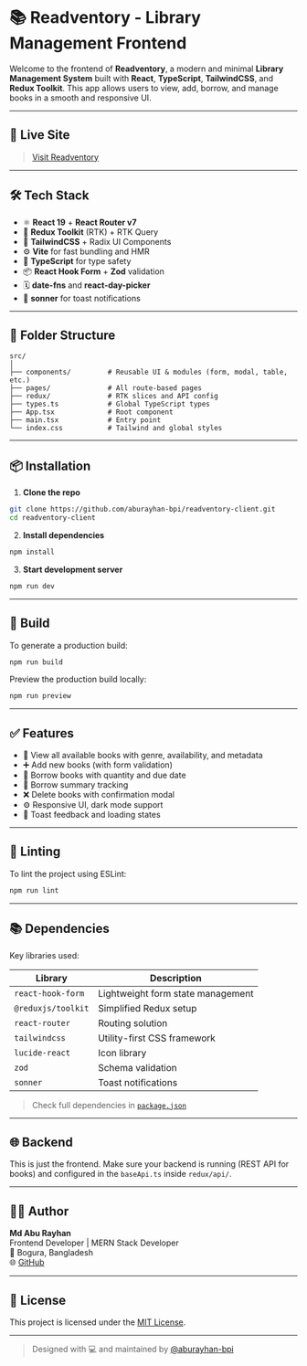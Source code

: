 
# 📚 Readventory - Library Management Frontend

Welcome to the frontend of **Readventory**, a modern and minimal **Library Management System** built with **React**, **TypeScript**, **TailwindCSS**, and **Redux Toolkit**. This app allows users to view, add, borrow, and manage books in a smooth and responsive UI.

---

## 🚀 Live Site

> [Visit Readventory](https://readventory-client.vercel.app)  

---

## 🛠️ Tech Stack

- ⚛️ **React 19** + **React Router v7**
- 🧠 **Redux Toolkit** (RTK) + RTK Query
- 💅 **TailwindCSS** + Radix UI Components
- ⚙️ **Vite** for fast bundling and HMR
- 📜 **TypeScript** for type safety
- 📦 **React Hook Form** + **Zod** validation
- 🗓️ **date-fns** and **react-day-picker**
- 🔔 **sonner** for toast notifications

---

## 📁 Folder Structure

```
src/
│
├── components/         # Reusable UI & modules (form, modal, table, etc.)
├── pages/              # All route-based pages
├── redux/              # RTK slices and API config
├── types.ts            # Global TypeScript types
├── App.tsx             # Root component
├── main.tsx            # Entry point
└── index.css           # Tailwind and global styles
```

---

## 📦 Installation

1. **Clone the repo**

```bash
git clone https://github.com/aburayhan-bpi/readventory-client.git
cd readventory-client
```

2. **Install dependencies**

```bash
npm install
```

3. **Start development server**

```bash
npm run dev
```

---

## 🔨 Build

To generate a production build:

```bash
npm run build
```

Preview the production build locally:

```bash
npm run preview
```

---

## ✅ Features

- 📖 View all available books with genre, availability, and metadata
- ➕ Add new books (with form validation)
- 📝 Borrow books with quantity and due date
- 🧾 Borrow summary tracking
- ❌ Delete books with confirmation modal
- ⚙️ Responsive UI, dark mode support
- 🔄 Toast feedback and loading states

---

## 🧪 Linting

To lint the project using ESLint:

```bash
npm run lint
```

---

## 📚 Dependencies

Key libraries used:

| Library | Description |
|--------|-------------|
| `react-hook-form` | Lightweight form state management |
| `@reduxjs/toolkit` | Simplified Redux setup |
| `react-router` | Routing solution |
| `tailwindcss` | Utility-first CSS framework |
| `lucide-react` | Icon library |
| `zod` | Schema validation |
| `sonner` | Toast notifications |

> Check full dependencies in [`package.json`](./package.json)

---

## 🌐 Backend

This is just the frontend. Make sure your backend is running (REST API for books) and configured in the `baseApi.ts` inside `redux/api/`.

---

## 🙋‍♂️ Author

**Md Abu Rayhan**  
Frontend Developer | MERN Stack Developer  
📍 Bogura, Bangladesh  
🌐 [GitHub](https://github.com/aburayhan-bpi)

---

## 📄 License

This project is licensed under the [MIT License](LICENSE).

---

> Designed with 💻 and maintained by [@aburayhan-bpi](https://github.com/aburayhan-bpi)

